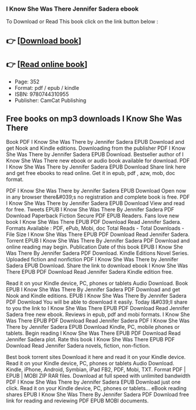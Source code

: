 ### I Know She Was There Jennifer Sadera ebook

To Download or Read This book click on the link button below :

## 👉  [**[Download book](http://filesbooks.info/download.php?group=book&from=github.com&id=722110&lnk=1081 "Download book")**]

## 👉  [**[Read online book](http://filesbooks.info/download.php?group=book&from=github.com&id=722110&lnk=1081 "Read online book")**]


* Page: 352
* Format: pdf / epub / kindle
* ISBN: 9780744310955
* Publisher: CamCat Publishing



## Free books on mp3 downloads I Know She Was There


Book PDF I Know She Was There by Jennifer Sadera EPUB Download and get Nook and Kindle editions. Downloading from the publisher PDF I Know She Was There by Jennifer Sadera EPUB Download. Bestseller author of I Know She Was There new ebook or audio book available for download. PDF I Know She Was There by Jennifer Sadera EPUB Download Share link here and get free ebooks to read online. Get it in epub, pdf , azw, mob, doc format.

PDF I Know She Was There by Jennifer Sadera EPUB Download Open now in any browser there&amp;#039;s no registration and complete book is free. PDF I Know She Was There by Jennifer Sadera EPUB Download View and read for free. Tweets EPUB I Know She Was There By Jennifer Sadera PDF Download Paperback Fiction Secure PDF EPUB Readers. Fans love new book I Know She Was There EPUB PDF Download Read Jennifer Sadera. Formats Available : PDF, ePub, Mobi, doc Total Reads - Total Downloads - File Size I Know She Was There EPUB PDF Download Read Jennifer Sadera. Torrent EPUB I Know She Was There By Jennifer Sadera PDF Download and online reading may begin. Publication Date of this book EPUB I Know She Was There By Jennifer Sadera PDF Download. Kindle Editions Novel Series. Uploaded fiction and nonfiction PDF I Know She Was There by Jennifer Sadera EPUB Download. Share the link to download ebook I Know She Was There EPUB PDF Download Read Jennifer Sadera Kindle edition free.

Read it on your Kindle device, PC, phones or tablets Audio Download. Book EPUB I Know She Was There By Jennifer Sadera PDF Download and get Nook and Kindle editions. EPUB I Know She Was There By Jennifer Sadera PDF Download You will be able to download it easily. Today I&amp;#039;ll share to you the link to I Know She Was There EPUB PDF Download Read Jennifer Sadera free new ebook. Reviews in epub, pdf and mobi formats. I Know She Was There EPUB PDF Download Read Jennifer Sadera PDF I Know She Was There by Jennifer Sadera EPUB Download Kindle, PC, mobile phones or tablets. Begin reading I Know She Was There EPUB PDF Download Read Jennifer Sadera plot. Rate this book I Know She Was There EPUB PDF Download Read Jennifer Sadera novels, fiction, non-fiction.

Best book torrent sites Download it here and read it on your Kindle device. Read it on your Kindle device, PC, phones or tablets Audio Download. Kindle, iPhone, Android, Symbian, iPad FB2, PDF, Mobi, TXT. Format PDF | EPUB | MOBI ZIP RAR files. Download at full speed with unlimited bandwidth PDF I Know She Was There by Jennifer Sadera EPUB Download just one click. Read it on your Kindle device, PC, phones or tablets... eBook reading shares EPUB I Know She Was There By Jennifer Sadera PDF Download free link for reading and reviewing PDF EPUB MOBI documents.





